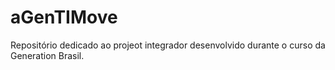 # aGenTIMove
Repositório dedicado ao projeot integrador desenvolvido durante o curso da Generation Brasil.

